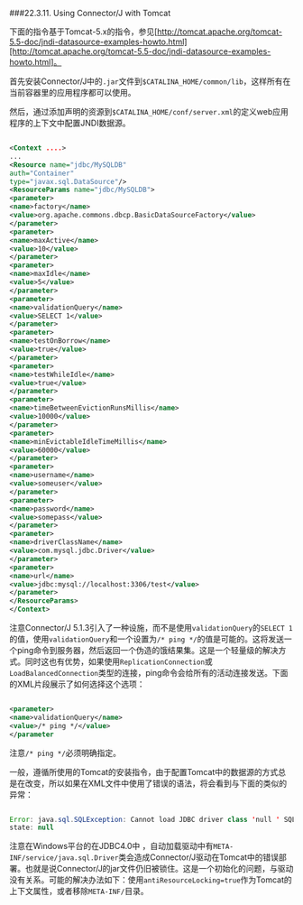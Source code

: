 ###22.3.11. Using Connector/J with Tomcat

下面的指令基于Tomcat-5.x的指令，参见[http://tomcat.apache.org/tomcat-5.5-doc/jndi-datasource-examples-howto.html][http://tomcat.apache.org/tomcat-5.5-doc/jndi-datasource-examples-howto.html]。

首先安装Connector/J中的`.jar`文件到`$CATALINA_HOME/common/lib`，这样所有在当前容器里的应用程序都可以使用。

然后，通过添加声明的资源到`$CATALINA_HOME/conf/server.xml`的定义web应用程序的上下文中配置JNDI数据源。

```xml

<Context ....>
...
<Resource name="jdbc/MySQLDB"
auth="Container"
type="javax.sql.DataSource"/>
<ResourceParams name="jdbc/MySQLDB">
<parameter>
<name>factory</name>
<value>org.apache.commons.dbcp.BasicDataSourceFactory</value>
</parameter>
<parameter>
<name>maxActive</name>
<value>10</value>
</parameter>
<parameter>
<name>maxIdle</name>
<value>5</value>
</parameter>
<parameter>
<name>validationQuery</name>
<value>SELECT 1</value>
</parameter>
<parameter>
<name>testOnBorrow</name>
<value>true</value>
</parameter>
<parameter>
<name>testWhileIdle</name>
<value>true</value>
</parameter>
<parameter>
<name>timeBetweenEvictionRunsMillis</name>
<value>10000</value>
</parameter>
<parameter>
<name>minEvictableIdleTimeMillis</name>
<value>60000</value>
</parameter>
<parameter>
<name>username</name>
<value>someuser</value>
</parameter>
<parameter>
<name>password</name>
<value>somepass</value>
</parameter>
<parameter>
<name>driverClassName</name>
<value>com.mysql.jdbc.Driver</value>
</parameter>
<parameter>
<name>url</name>
<value>jdbc:mysql://localhost:3306/test</value>
</parameter>
</ResourceParams>
</Context>

```

注意Connector/J 5.1.3引入了一种设施，而不是使用`validationQuery`的`SELECT 1`的值，使用`validationQuery`和一个设置为`/* ping */`的值是可能的。这将发送一个ping命令到服务器，然后返回一个伪造的饿结果集。这是一个轻量级的解决方式。同时这也有优势，如果使用`ReplicationConnection`或`LoadBalancedConnection`类型的连接，ping命令会给所有的活动连接发送。下面的XML片段展示了如何选择这个选项：

```xml

<parameter>
<name>validationQuery</name>
<value>/* ping */</value>
</parameter

```

注意`/* ping */`必须明确指定。

一般，遵循所使用的Tomcat的安装指令，由于配置Tomcat中的数据源的方式总是在改变，所以如果在XML文件中使用了错误的语法，将会看到与下面的类似的异常：

```java

Error: java.sql.SQLException: Cannot load JDBC driver class 'null ' SQL
state: null 

```

注意在Windows平台的在JDBC4.0中 ，自动加载驱动中有`META-INF/service/java.sql.Driver`类会造成Connector/J驱动在Tomcat中的错误部署。也就是说Connector/J的jar文件仍旧被锁住。这是一个初始化的问题，与驱动没有关系。可能的解决办法如下：使用`antiResourceLocking=true`作为Tomcat的上下文属性，或者移除`META-INF/`目录。


[http://tomcat.apache.org/tomcat-5.5-doc/jndi-datasource-examples-howto.html]:http://tomcat.apache.org/tomcat-5.5-doc/jndi-datasource-examples-howto.html